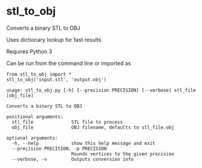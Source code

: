 # stl_to_obj
Converts a binary STL to OBJ

Uses dictionary lookup for fast results

Requires Python 3

Can be run from the command line or imported as 

```
from stl_to_obj import *
stl_to_obj('input.stl', 'output.obj')
```

```
usage: stl_to_obj.py [-h] [--precision PRECISION] [--verbose] stl_file [obj_file]

Converts a binary STL to OBJ

positional arguments:
  stl_file              STL file to process
  obj_file              OBJ filename, defaults to stl_file.obj

optional arguments:
  -h, --help            show this help message and exit
  --precision PRECISION, -p PRECISION
                        Rounds vertices to the given precision
  --verbose, -v         Outputs conversion info
```
